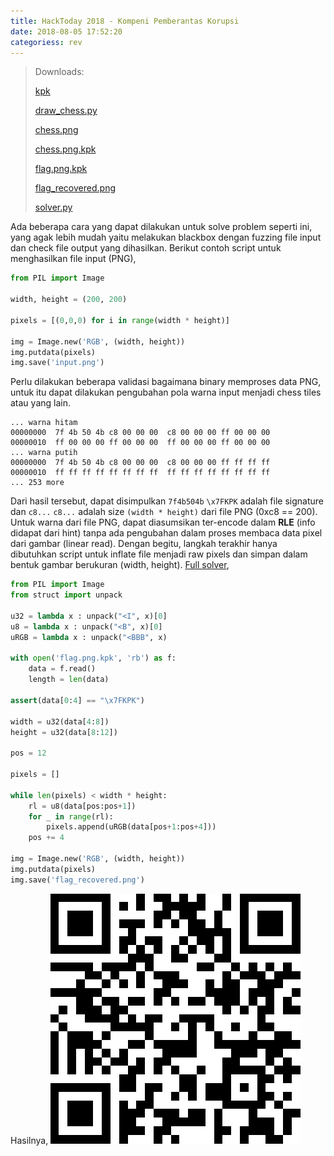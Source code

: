 ```yaml
---
title: HackToday 2018 - Kompeni Pemberantas Korupsi
date: 2018-08-05 17:52:20
categoriess: rev
---
```


> Downloads:
>
> [kpk](/assets/hacktoday/kpk/kpk)
>
> [draw_chess.py](/assets/hacktoday/kpk/draw_chess.py)
>
> [chess.png](/assets/hacktoday/kpk/chess.png)
>
> [chess.png.kpk](/assets/hacktoday/kpk/chess.png.kpk)
>
> [flag.png.kpk](/assets/hacktoday/kpk/flag.png.kpk)
>
> [flag_recovered.png](/assets/hacktoday/kpk/flag_recovered.png)
>
> [solver.py](/assets/hacktoday/kpk/solver.py)

Ada beberapa cara yang dapat dilakukan untuk solve problem seperti ini, yang agak lebih mudah yaitu melakukan blackbox dengan fuzzing file input dan check file output yang dihasilkan. Berikut contoh script untuk menghasilkan file input (PNG),

```python
from PIL import Image

width, height = (200, 200)

pixels = [(0,0,0) for i in range(width * height)]

img = Image.new('RGB', (width, height))
img.putdata(pixels)
img.save('input.png')
```

Perlu dilakukan beberapa validasi bagaimana binary memproses data PNG, untuk itu dapat dilakukan pengubahan pola warna input menjadi chess tiles atau yang lain.

```
... warna hitam
00000000  7f 4b 50 4b c8 00 00 00  c8 00 00 00 ff 00 00 00
00000010  ff 00 00 00 ff 00 00 00  ff 00 00 00 ff 00 00 00
... warna putih
00000000  7f 4b 50 4b c8 00 00 00  c8 00 00 00 ff ff ff ff
00000010  ff ff ff ff ff ff ff ff  ff ff ff ff ff ff ff ff
... 253 more
```

Dari hasil tersebut, dapat disimpulkan `7f4b504b` `\x7FKPK` adalah file signature dan `c8...` `c8...` adalah size `(width * height)` dari file PNG (0xc8 == 200). Untuk warna dari file PNG, dapat diasumsikan ter-encode dalam __RLE__ (info didapat dari hint) tanpa ada pengubahan dalam proses membaca data pixel dari gambar (linear read). Dengan begitu, langkah terakhir hanya dibutuhkan script untuk inflate file menjadi raw pixels dan simpan dalam bentuk gambar berukuran (width, height). [Full solver](/assets/hacktoday/kpk/solver.py), 

```python
from PIL import Image
from struct import unpack

u32 = lambda x : unpack("<I", x)[0]
u8 = lambda x : unpack("<B", x)[0]
uRGB = lambda x : unpack("<BBB", x)

with open('flag.png.kpk', 'rb') as f:
    data = f.read()
    length = len(data)

assert(data[0:4] == "\x7FKPK")

width = u32(data[4:8])
height = u32(data[8:12])

pos = 12

pixels = []

while len(pixels) < width * height:
    rl = u8(data[pos:pos+1])
    for _ in range(rl):
        pixels.append(uRGB(data[pos+1:pos+4]))
    pos += 4

img = Image.new('RGB', (width, height))
img.putdata(pixels)
img.save('flag_recovered.png')
```

Hasilnya,
![flag.png](/assets/hacktoday/kpk/flag_recovered.png)